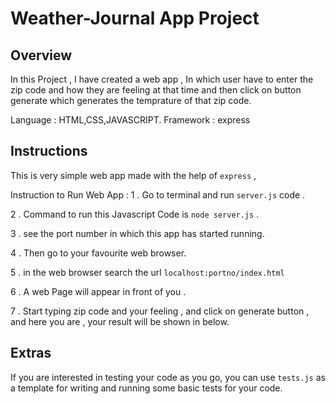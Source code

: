 # Weather-Journal App Project

## Overview
In this Project , I have created a web app , In which user have to enter the zip code and how they are feeling at that time and then click on button generate which generates the temprature of that zip code.

Language : HTML,CSS,JAVASCRIPT.
Framework : express

## Instructions
This is very simple web app made with the help of `express` ,

Instruction to Run Web App :
 1 . Go to terminal and run `server.js` code .
 
 2 . Command to run this Javascript Code is `node server.js` .
 
 3 . see the port number in which this app has started running.
 
 4 . Then go to your favourite web browser.
 
 5 . in the web browser search the url `localhost:portno/index.html`
 
 6 . A web Page will appear in front of you .
 
 7 . Start typing zip code and your feeling , and click on generate  button , and here you are , your result will be shown in below.

## Extras
If you are interested in testing your code as you go, you can use `tests.js` as a template for writing and running some basic tests for your code.
